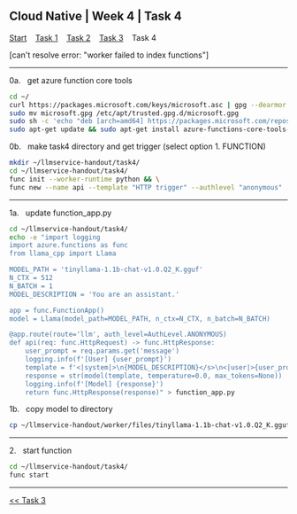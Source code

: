 ## Cloud Native | Week 4 | Task 4

[Start](https://github.com/AFC-AI2C-Cohort-04/coleman-code/blob/main/cloud_native/week_4/start.md)    [Task 1](https://github.com/AFC-AI2C-Cohort-04/coleman-code/blob/main/cloud_native/week_4/task_1.md)    [Task 2](https://github.com/AFC-AI2C-Cohort-04/coleman-code/blob/main/cloud_native/week_4/task_2.md)    [Task 3](https://github.com/AFC-AI2C-Cohort-04/coleman-code/blob/main/cloud_native/week_4/task_3.md)    Task 4

[can't resolve error: "worker failed to index functions"]

---

0a.   get azure function core tools
``` bash
cd ~/
curl https://packages.microsoft.com/keys/microsoft.asc | gpg --dearmor > microsoft.gpg
sudo mv microsoft.gpg /etc/apt/trusted.gpg.d/microsoft.gpg
sudo sh -c 'echo "deb [arch=amd64] https://packages.microsoft.com/repos/microsoft-ubuntu-$(lsb_release -cs)-prod $(lsb_release -cs) main" > /etc/apt/sources.list.d/dotnetdev.list'
sudo apt-get update && sudo apt-get install azure-functions-core-tools-4
```

0b.   make task4 directory and get trigger (select option 1. FUNCTION)
``` bash
mkdir ~/llmservice-handout/task4/
cd ~/llmservice-handout/task4/
func init --worker-runtime python && \
func new --name api --template "HTTP trigger" --authlevel "anonymous"
```

---

1a.   update function_app.py
``` bash
cd ~/llmservice-handout/task4/
echo -e "import logging
import azure.functions as func
from llama_cpp import Llama

MODEL_PATH = 'tinyllama-1.1b-chat-v1.0.Q2_K.gguf'
N_CTX = 512
N_BATCH = 1
MODEL_DESCRIPTION = 'You are an assistant.'

app = func.FunctionApp()
model = Llama(model_path=MODEL_PATH, n_ctx=N_CTX, n_batch=N_BATCH)

@app.route(route='llm', auth_level=AuthLevel.ANONYMOUS)
def api(req: func.HttpRequest) -> func.HttpResponse:
    user_prompt = req.params.get('message')
    logging.info(f'[User] {user_prompt}')
    template = f'<|system|>\n{MODEL_DESCRIPTION}</s>\n<|user|>{user_prompt}</s><|assistant|>'
    response = str(model(template, temperature=0.0, max_tokens=None))
    logging.info(f'[Model] {response}')
    return func.HttpResponse(response)" > function_app.py
```

1b.   copy model to directory
``` bash
cp ~/llmservice-handout/worker/files/tinyllama-1.1b-chat-v1.0.Q2_K.gguf ~/llmservice-handout/task4/tinyllama-1.1b-chat-v1.0.Q2_K.gguf
```

---

2.   start function
``` bash
cd ~/llmservice-handout/task4/
func start
```

---

[<< Task 3](https://github.com/AFC-AI2C-Cohort-04/coleman-code/blob/main/cloud_native/week_4/task_3.md)
